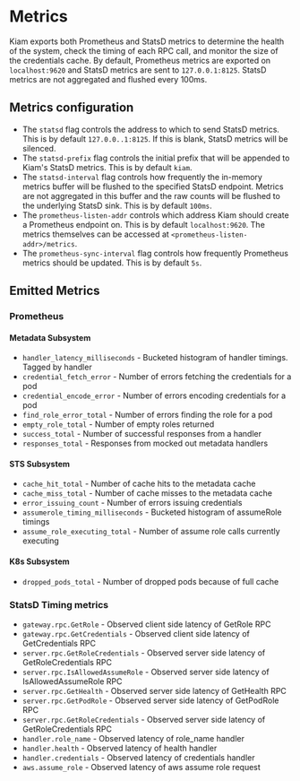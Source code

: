 # Metrics

Kiam exports both Prometheus and StatsD metrics to determine the health of the
system, check the timing of each RPC call, and monitor the size of the
credentials cache. By default, Prometheus metrics are exported on
`localhost:9620` and StatsD metrics are sent to `127.0.0.1:8125`. StatsD
metrics are not aggregated and flushed every 100ms.

## Metrics configuration

- The `statsd` flag controls the address to which to send StatsD metrics. This
  is by default `127.0.0..1:8125`. If this is blank, StatsD metrics will be
  silenced.
- The `statsd-prefix` flag controls the initial prefix that will be appended to
  Kiam's StatsD metrics. This is by default `kiam`.
- The `statsd-interval` flag controls how frequently the in-memory metrics
  buffer will be flushed to the specified StatsD endpoint. Metrics are
  not aggregated in this buffer and the raw counts will be flushed to the
  underlying StatsD sink. This is by default `100ms`.
- The `prometheus-listen-addr` controls which address Kiam should create a
  Prometheus endpoint on. This is by default `localhost:9620`. The metrics
  themselves can be accessed at `<prometheus-listen-addr>/metrics`.
- The `prometheus-sync-interval` flag controls how frequently Prometheus
  metrics should be updated. This is by default `5s`.

## Emitted Metrics

### Prometheus
#### Metadata Subsystem
- `handler_latency_milliseconds` - Bucketed histogram of handler timings. Tagged by handler
- `credential_fetch_error` - Number of errors fetching the credentials for a pod
- `credential_encode_error` - Number of errors encoding credentials for a pod
- `find_role_error_total` - Number of errors finding the role for a pod
- `empty_role_total` - Number of empty roles returned
- `success_total` - Number of successful responses from a handler
- `responses_total` - Responses from mocked out metadata handlers

#### STS Subsystem
- `cache_hit_total` - Number of cache hits to the metadata cache
- `cache_miss_total` - Number of cache misses to the metadata cache
- `error_issuing_count` - Number of errors issuing credentials
- `assumerole_timing_milliseconds` - Bucketed histogram of assumeRole timings
- `assume_role_executing_total` - Number of assume role calls currently executing

#### K8s Subsystem
- `dropped_pods_total` - Number of dropped pods because of full cache

### StatsD Timing metrics
- `gateway.rpc.GetRole` - Observed client side latency of GetRole RPC
- `gateway.rpc.GetCredentials` - Observed client side latency of GetCredentials RPC
- `server.rpc.GetRoleCredentials` - Observed server side latency of GetRoleCredentials RPC
- `server.rpc.IsAllowedAssumeRole` - Observed server side latency of IsAllowedAssumeRole RPC
- `server.rpc.GetHealth` - Observed server side latency of GetHealth RPC
- `server.rpc.GetPodRole` - Observed server side latency of GetPodRole RPC
- `server.rpc.GetRoleCredentials` - Observed server side latency of GetRoleCredentials RPC
- `handler.role_name` - Observed latency of role_name handler
- `handler.health` - Observed latency of health handler
- `handler.credentials` - Observed latency of credentials handler
- `aws.assume_role` - Observed latency of aws assume role request
